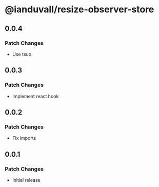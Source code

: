 # @ianduvall/resize-observer-store

## 0.0.4

### Patch Changes

- Use tsup

## 0.0.3

### Patch Changes

- Implement react hook

## 0.0.2

### Patch Changes

- Fix imports

## 0.0.1

### Patch Changes

- Initial release
